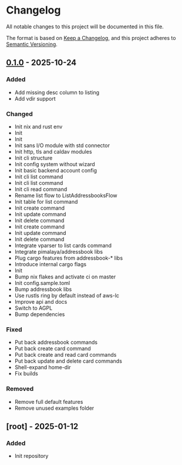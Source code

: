 # Changelog

All notable changes to this project will be documented in this file.

The format is based on [Keep a Changelog](https://keepachangelog.com/en/1.0.0/),
and this project adheres to [Semantic Versioning](https://semver.org/spec/v2.0.0.html).

## [0.1.0] - 2025-10-24

### Added

- Add missing desc column to listing
- Add vdir support

### Changed

- Init nix and rust env
- Init
- Init
- Init sans I/O module with std connector
- Init http, tls and caldav modules
- Init cli structure
- Init config system without wizard
- Init basic backend account config
- Init cli list command
- Init cli list command
- Init cli read command
- Rename list flow to ListAddressbooksFlow
- Init table for list command
- Init create command
- Init update command
- Init delete command
- Init create command
- Init update command
- Init delete command
- Integrate vparser to list cards command
- Integrate pimalaya/addressbook libs
- Plug cargo features from addressbook-* libs
- Introduce internal cargo flags
- Init
- Bump nix flakes and activate ci on master
- Init config.sample.toml
- Bump addressbook libs
- Use rustls ring by default instead of aws-lc
- Improve api and docs
- Switch to AGPL
- Bump dependencies

### Fixed

- Put back addressbook commands
- Put back create card command
- Put back create and read card commands
- Put back update and delete card commands
- Shell-expand home-dir
- Fix builds

### Removed

- Remove full default features
- Remove unused examples folder

## [root] - 2025-01-12

### Added

- Init repository

[0.1.0]: https://github.com/pimalaya/ortie/compare/root..v0.1.0

<!-- generated by git-cliff on 2025-10-24T13:48:54.660719989+02:00 -->
